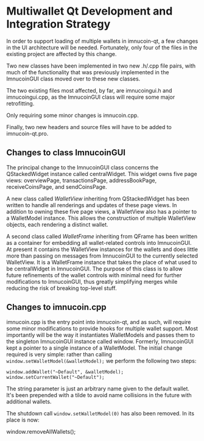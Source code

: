 Multiwallet Qt Development and Integration Strategy
===================================================

In order to support loading of multiple wallets in imnucoin-qt, a few changes in the UI architecture will be needed.
Fortunately, only four of the files in the existing project are affected by this change.

Two new classes have been implemented in two new .h/.cpp file pairs, with much of the functionality that was previously
implemented in the ImnucoinGUI class moved over to these new classes.

The two existing files most affected, by far, are imnucoingui.h and imnucoingui.cpp, as the ImnucoinGUI class will require
some major retrofitting.

Only requiring some minor changes is imnucoin.cpp.

Finally, two new headers and source files will have to be added to imnucoin-qt.pro.

Changes to class ImnucoinGUI
---------------------------
The principal change to the ImnucoinGUI class concerns the QStackedWidget instance called centralWidget.
This widget owns five page views: overviewPage, transactionsPage, addressBookPage, receiveCoinsPage, and sendCoinsPage.

A new class called *WalletView* inheriting from QStackedWidget has been written to handle all renderings and updates of
these page views. In addition to owning these five page views, a WalletView also has a pointer to a WalletModel instance.
This allows the construction of multiple WalletView objects, each rendering a distinct wallet.

A second class called *WalletFrame* inheriting from QFrame has been written as a container for embedding all wallet-related
controls into ImnucoinGUI. At present it contains the WalletView instances for the wallets and does little more than passing on messages
from ImnucoinGUI to the currently selected WalletView. It is a WalletFrame instance
that takes the place of what used to be centralWidget in ImnucoinGUI. The purpose of this class is to allow future
refinements of the wallet controls with minimal need for further modifications to ImnucoinGUI, thus greatly simplifying
merges while reducing the risk of breaking top-level stuff.

Changes to imnucoin.cpp
----------------------
imnucoin.cpp is the entry point into imnucoin-qt, and as such, will require some minor modifications to provide hooks for
multiple wallet support. Most importantly will be the way it instantiates WalletModels and passes them to the
singleton ImnucoinGUI instance called window. Formerly, ImnucoinGUI kept a pointer to a single instance of a WalletModel.
The initial change required is very simple: rather than calling `window.setWalletModel(&walletModel);` we perform the
following two steps:

	window.addWallet("~Default", &walletModel);
	window.setCurrentWallet("~Default");

The string parameter is just an arbitrary name given to the default wallet. It's been prepended with a tilde to avoid name collisions in the future with additional wallets.

The shutdown call `window.setWalletModel(0)` has also been removed. In its place is now:

window.removeAllWallets();
